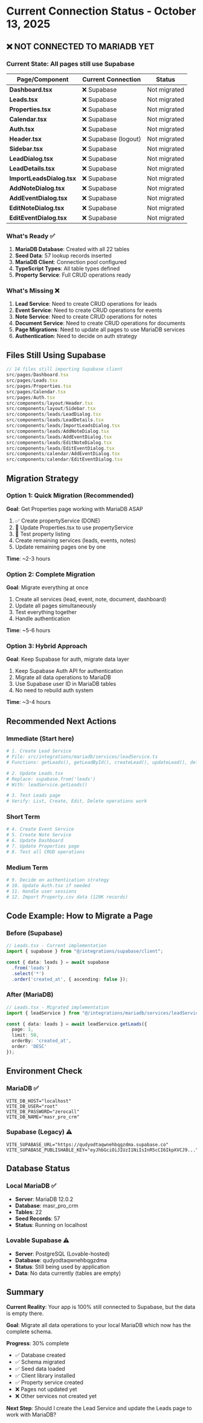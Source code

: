 # Current Connection Status - October 13, 2025

## ❌ NOT CONNECTED TO MARIADB YET

### Current State: All pages still use Supabase

| Page/Component | Current Connection | Status |
|----------------|-------------------|--------|
| **Dashboard.tsx** | ❌ Supabase | Not migrated |
| **Leads.tsx** | ❌ Supabase | Not migrated |
| **Properties.tsx** | ❌ Supabase | Not migrated |
| **Calendar.tsx** | ❌ Supabase | Not migrated |
| **Auth.tsx** | ❌ Supabase | Not migrated |
| **Header.tsx** | ❌ Supabase (logout) | Not migrated |
| **Sidebar.tsx** | ❌ Supabase | Not migrated |
| **LeadDialog.tsx** | ❌ Supabase | Not migrated |
| **LeadDetails.tsx** | ❌ Supabase | Not migrated |
| **ImportLeadsDialog.tsx** | ❌ Supabase | Not migrated |
| **AddNoteDialog.tsx** | ❌ Supabase | Not migrated |
| **AddEventDialog.tsx** | ❌ Supabase | Not migrated |
| **EditNoteDialog.tsx** | ❌ Supabase | Not migrated |
| **EditEventDialog.tsx** | ❌ Supabase | Not migrated |

### What's Ready ✅

1. **MariaDB Database**: Created with all 22 tables
2. **Seed Data**: 57 lookup records inserted
3. **MariaDB Client**: Connection pool configured
4. **TypeScript Types**: All table types defined
5. **Property Service**: Full CRUD operations ready

### What's Missing ❌

1. **Lead Service**: Need to create CRUD operations for leads
2. **Event Service**: Need to create CRUD operations for events
3. **Note Service**: Need to create CRUD operations for notes
4. **Document Service**: Need to create CRUD operations for documents
5. **Page Migrations**: Need to update all pages to use MariaDB services
6. **Authentication**: Need to decide on auth strategy

## Files Still Using Supabase

```typescript
// 14 files still importing Supabase client
src/pages/Dashboard.tsx
src/pages/Leads.tsx
src/pages/Properties.tsx
src/pages/Calendar.tsx
src/pages/Auth.tsx
src/components/layout/Header.tsx
src/components/layout/Sidebar.tsx
src/components/leads/LeadDialog.tsx
src/components/leads/LeadDetails.tsx
src/components/leads/ImportLeadsDialog.tsx
src/components/leads/AddNoteDialog.tsx
src/components/leads/AddEventDialog.tsx
src/components/leads/EditNoteDialog.tsx
src/components/leads/EditEventDialog.tsx
src/components/calendar/AddEventDialog.tsx
src/components/calendar/EditEventDialog.tsx
```

## Migration Strategy

### Option 1: Quick Migration (Recommended)
**Goal**: Get Properties page working with MariaDB ASAP

1. ✅ Create propertyService (DONE)
2. 🔄 Update Properties.tsx to use propertyService
3. 🔄 Test property listing
4. Create remaining services (leads, events, notes)
5. Update remaining pages one by one

**Time**: ~2-3 hours

### Option 2: Complete Migration
**Goal**: Migrate everything at once

1. Create all services (lead, event, note, document, dashboard)
2. Update all pages simultaneously
3. Test everything together
4. Handle authentication

**Time**: ~5-6 hours

### Option 3: Hybrid Approach
**Goal**: Keep Supabase for auth, migrate data layer

1. Keep Supabase Auth API for authentication
2. Migrate all data operations to MariaDB
3. Use Supabase user ID in MariaDB tables
4. No need to rebuild auth system

**Time**: ~3-4 hours

## Recommended Next Actions

### Immediate (Start here)
```bash
# 1. Create Lead Service
# File: src/integrations/mariadb/services/leadService.ts
# Functions: getLeads(), getLeadById(), createLead(), updateLead(), deleteLead()

# 2. Update Leads.tsx
# Replace: supabase.from('leads')
# With: leadService.getLeads()

# 3. Test Leads page
# Verify: List, Create, Edit, Delete operations work
```

### Short Term
```bash
# 4. Create Event Service
# 5. Create Note Service
# 6. Update Dashboard
# 7. Update Properties page
# 8. Test all CRUD operations
```

### Medium Term
```bash
# 9. Decide on authentication strategy
# 10. Update Auth.tsx if needed
# 11. Handle user sessions
# 12. Import Property.csv data (129K records)
```

## Code Example: How to Migrate a Page

### Before (Supabase)
```typescript
// Leads.tsx - Current implementation
import { supabase } from "@/integrations/supabase/client";

const { data: leads } = await supabase
  .from('leads')
  .select('*')
  .order('created_at', { ascending: false });
```

### After (MariaDB)
```typescript
// Leads.tsx - Migrated implementation
import { leadService } from "@/integrations/mariadb/services/leadService";

const { data: leads } = await leadService.getLeads({
  page: 1,
  limit: 50,
  orderBy: 'created_at',
  order: 'DESC'
});
```

## Environment Check

### MariaDB ✅
```env
VITE_DB_HOST="localhost"
VITE_DB_USER="root"
VITE_DB_PASSWORD="zerocall"
VITE_DB_NAME="masr_pro_crm"
```

### Supabase (Legacy) ⚠️
```env
VITE_SUPABASE_URL="https://qudyodtaqwnehbqgzdma.supabase.co"
VITE_SUPABASE_PUBLISHABLE_KEY="eyJhbGciOiJIUzI1NiIsInR5cCI6IkpXVCJ9..."
```

## Database Status

### Local MariaDB ✅
- **Server**: MariaDB 12.0.2
- **Database**: masr_pro_crm
- **Tables**: 22
- **Seed Records**: 57
- **Status**: Running on localhost

### Lovable Supabase ⚠️
- **Server**: PostgreSQL (Lovable-hosted)
- **Database**: qudyodtaqwnehbqgzdma
- **Status**: Still being used by application
- **Data**: No data currently (tables are empty)

## Summary

**Current Reality**: Your app is 100% still connected to Supabase, but the data is empty there.

**Goal**: Migrate all data operations to your local MariaDB which now has the complete schema.

**Progress**: 30% complete
- ✅ Database created
- ✅ Schema migrated
- ✅ Seed data loaded
- ✅ Client library installed
- ✅ Property service created
- ❌ Pages not updated yet
- ❌ Other services not created yet

**Next Step**: Should I create the Lead Service and update the Leads page to work with MariaDB?
